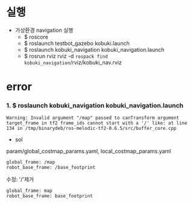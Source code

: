 # 실행
* 가상환경 navigation 실행
    * $ roscore
    * $ roslaunch testbot_gazebo kobuki.launch
    * $ roslaunch kobuki_navigation kobuki_navigation.launch
    * $ rosrun rviz rviz -d `rospack find kobuki_navigation`/rviz/kobuki_nav.rviz

# error

### 1. $ roslaunch kobuki_navigation kobuki_navigation.launch

    Warning: Invalid argument "/map" passed to canTransform argument target_frame in tf2 frame_ids cannot start with a '/' like: at line 134 in /tmp/binarydeb/ros-melodic-tf2-0.6.5/src/buffer_core.cpp

* sol

param/global_costmap_params.yaml, local_costmap_params.yaml

    global_frame: /map
    robot_base_frame: /base_footprint 

수정: '/'제거

    global_frame: map
    robot_base_frame: base_footprint

